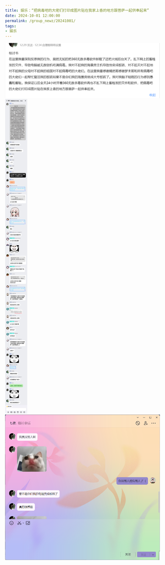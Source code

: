 ```yaml
---
title: 娱乐：“把病毒吧的大佬们打印成图片贴在我家上香的地方跟菩萨一起供奉起来”
date: 2024-10-01 12:00:00
permalink: /group_newz/20241001/
tags:
- 娱乐
---
```


<img src="/group_newz/2024-10-01-01.PNG">
<img src="/group_newz/2024-10-01-02.PNG">
<img src="/group_newz/2024-10-01-03.PNG">
